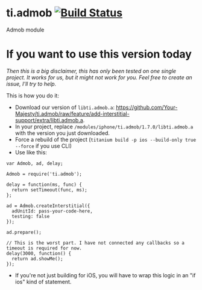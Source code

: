 ti.admob [![Build Status](https://travis-ci.org/appcelerator-modules/ti.admob.svg)](https://travis-ci.org/appcelerator-modules/ti.admob)
============

Admob module

If you want to use this version today
===

*Then this is a big disclaimer, this has only been tested on one single project. It works for us, but it might not work for you. Feel free to create an issue, I'll try to help.*

This is how you do it:
- Download our version of `libti.admob.a`: https://github.com/Your-Majesty/ti.admob/raw/feature/add-interstitial-support/extra/libti.admob.a.
- In your project, replace `/modules/iphone/ti.admob/1.7.0/libti.admob.a` with the version you just downloaded.
- Force a rebuild of the project (`titanium build -p ios --build-only true --force` if you use CLI)
- Use like this:
```
var Admob, ad, delay;

Admob = require('ti.admob');

delay = function(ms, func) {
  return setTimeout(func, ms);
};

ad = Admob.createInterstitial({
  adUnitId: pass-your-code-here,
  testing: false
});

ad.prepare();

// This is the worst part. I have not connected any callbacks so a timeout is required for now.
delay(3000, function() {
  return ad.showMe();
});
```
- If you're not just building for iOS, you will have to wrap this logic in an "if ios" kind of statement.
